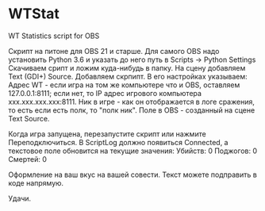 # WTStat
WT Statistics script for OBS

Скрипт на питоне для OBS 21 и старше.
Для самого OBS надо установить Python 3.6 и указать до него путь в Scripts -> Python Settings
Скачиваем срипт и ложим куда-нибудь в папку.
На сцену добавляем Text (GDI+) Source.
Добавляем скрпипт. В его настройках указываем:
Адрес WT - если игра на том же компьютере что и OBS, оставляем 127.0.0.1:8111; если нет, то IP адрес игрового компьютера xxx.xxx.xxx.xxx:8111.
Ник в игре - как он отображается в логе сражения, то есть если есть полк, то "полк ник".
Поле в OBS - созданный на сцене Text Source.

Когда игра запущена, перезапустите скрипт или нажмите Переподключиться. В ScriptLog должно появиться Connected, а текстовое поле обновится на текущие значения:
Убийств: 0
Поджогов: 0
Смертей: 0

Оформление на ваш вкус на вашей совести. Текст можете подправить в коде напрямую.

Удачи.
